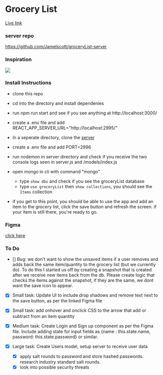# Grocery List

[Live link](https://main--venerable-cendol-3fdaaa.netlify.app/)

### server repo
https://github.com/Jamelscott/groceryList-server

### Inspiration

![](https://jschris.com/41168097024a0b0e7b306a91023114b8/project.gif)

### Install Instructions

- clone this repo
- cd into the directory and install dependenies
- run npm run start and see if you see anything at http://localhost:3000/
- create a .env file and add REACT_APP_SERVER_URL="http://localhost:2995/"

- In a seperate directory, clone the [server](https://github.com/Jamelscott/groceryList-server)
- create a .env file and add PORT=2996

- run nodemon in server directory and check if you receive the two console logs seen in server.js and /models/index.js

- open mongo in cli with command "mongo"

  - type `show dbs` and check if you see the groceryList database
  - type `use groceryList` then `show collections`, you should see the `Items` collection

- if you get to this point, you should be able to use the app and add an item to the grocery list, click the save button and refresh the screen. if your item is still there, you're ready to go.

### Figma

[click here](https://www.figma.com/file/WuCQlipQIFhyiGQadXUYli/Grocery-List?t=oFABnZbMFF5K9OdC-1)

### To Do

- [] Bug: we don't want to show the unsaved items if a user removes and adds back the same item/quantity to the grocery list (but we currently do). To do this I started us off by creating a snapshot that is created after we receive new items back from the db. Please create logic that checks the items against the snapshot, if they are the same, we dont want the save icon to appear.

- [x] Small task: Update UI to include drop shadows and remove text next to the save button, as per the linked Figma file
- [x] Small task: add onhover and onclick CSS to the arrow that add or subtract from an item quantity

- [x] Medium task: Create Login and Sign up component as per the Figma file. Include adding state for input fields as {name : this.state.name, password: this.state.password} or similar.
 
- [x] Large task: Create Users model, setup server to receive user data
  - [x] apply salt rounds to password and store hashed passwords. research industry standard salt rounds.
  - [x] look into possible security threats
